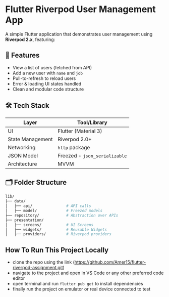 # Flutter Riverpod User Management App

A simple Flutter application that demonstrates user management using **Riverpod 2.x**, featuring:

## 📱 Features

- View a list of users (fetched from API)
- Add a new user with `name` and `job`
- Pull-to-refresh to reload users
- Error & loading UI states handled
- Clean and modular code structure

## 🛠️ Tech Stack

| Layer             | Tool/Library                  |
|------------------|-------------------------------|
| UI               | Flutter (Material 3)          |
| State Management | Riverpod 2.0+ |
| Networking       | `http` package                |
| JSON Model       | Freezed + `json_serializable` |
| Architecture     | MVVM             |

## 🗂 Folder Structure

```bash
lib/
├── data/
│   ├── api/               # API calls
│   ├── model/             # Freezed models
├── repository/            # Abstraction over APIs
├── presentation/
│   ├── screens/           # UI Screens
│   ├── widgets/           # Reusable Widgets
│   ├── providers/         # Riverpod providers
```

## How To Run This Project Locally

- clone the repo using the link (https://github.com/Amer15/flutter-riverpod-assignment.git)
- navigate to the project and open in VS Code or any other preferred code editor
- open terminal and run `flutter pub get` to install dependencies
- finally run the project on emulator or real device connected to test 
